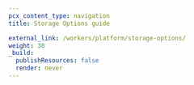```yaml
---
pcx_content_type: navigation
title: Storage Options guide

external_link: /workers/platform/storage-options/
weight: 30
_build:
  publishResources: false
  render: never
---
```

